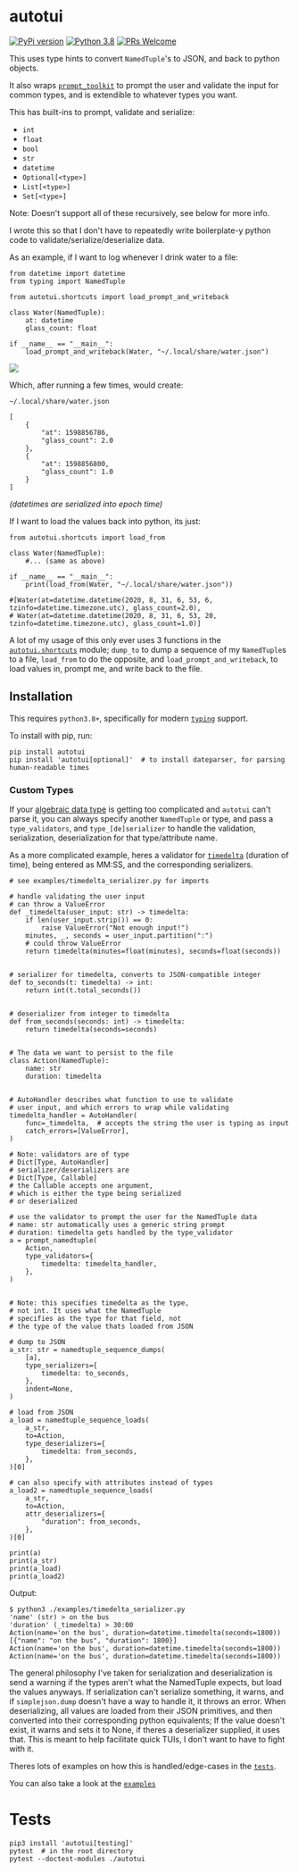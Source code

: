 # autotui

[![PyPi version](https://img.shields.io/pypi/v/autotui.svg)](https://pypi.python.org/pypi/autotui) [![Python 3.8](https://img.shields.io/pypi/pyversions/autotui.svg)](https://pypi.python.org/pypi/autotui) [![PRs Welcome](https://img.shields.io/badge/PRs-welcome-brightgreen.svg?style=flat-square)](http://makeapullrequest.com)

This uses type hints to convert `NamedTuple`'s to JSON, and back to python objects.

It also wraps [`prompt_toolkit`](https://python-prompt-toolkit.readthedocs.io/en/master/index.html) to prompt the user and validate the input for common types, and is extendible to whatever types you want.

This has built-ins to prompt, validate and serialize:

* `int`
* `float`
* `bool`
* `str`
* `datetime`
* `Optional[<type>]`
* `List[<type>]`
* `Set[<type>]`

Note: Doesn't support all of these recursively, see below for more info.

I wrote this so that I don't have to repeatedly write boilerplate-y python code to validate/serialize/deserialize data.

As an example, if I want to log whenever I drink water to a file:

```
from datetime import datetime
from typing import NamedTuple

from autotui.shortcuts import load_prompt_and_writeback

class Water(NamedTuple):
    at: datetime
    glass_count: float

if __name__ == "__main__":
    load_prompt_and_writeback(Water, "~/.local/share/water.json")
```

<img src="https://raw.githubusercontent.com/seanbreckenridge/autotui/master/.assets/builtin_demo.gif">

Which, after running a few times, would create:

`~/.local/share/water.json`

```
[
    {
        "at": 1598856786,
        "glass_count": 2.0
    },
    {
        "at": 1598856800,
        "glass_count": 1.0
    }
]
```

*(datetimes are serialized into epoch time)*

If I want to load the values back into python, its just:

```
from autotui.shortcuts import load_from

class Water(NamedTuple):
    #... (same as above)

if __name__ == "__main__":
    print(load_from(Water, "~/.local/share/water.json"))

#[Water(at=datetime.datetime(2020, 8, 31, 6, 53, 6, tzinfo=datetime.timezone.utc), glass_count=2.0),
# Water(at=datetime.datetime(2020, 8, 31, 6, 53, 20, tzinfo=datetime.timezone.utc), glass_count=1.0)]
```

A lot of my usage of this only ever uses 3 functions in the [`autotui.shortcuts`](https://github.com/seanbreckenridge/autotui/blob/master/autotui/shortcuts.py) module; `dump_to` to dump a sequence of my `NamedTuple`s to a file, `load_from` to do the opposite, and `load_prompt_and_writeback`, to load values in, prompt me, and write back to the file.

## Installation

This requires `python3.8+`, specifically for modern [`typing`](https://docs.python.org/3/library/typing.html) support.

To install with pip, run:

    pip install autotui
    pip install 'autotui[optional]'  # to install dateparser, for parsing human-readable times

### Custom Types

If your [algebraic data type](https://en.wikipedia.org/wiki/Algebraic_data_type) is getting too complicated and `autotui` can't parse it, you can always specify another `NamedTuple` or type, and pass a `type_validators`, and `type_[de]serializer` to handle the validation, serialization, deserialization for that type/attribute name.

As a more complicated example, heres a validator for [`timedelta`](https://docs.python.org/3.8/library/datetime.html#datetime.timedelta) (duration of time), being entered as MM:SS, and the corresponding serializers.

```
# see examples/timedelta_serializer.py for imports

# handle validating the user input
# can throw a ValueError
def _timedelta(user_input: str) -> timedelta:
    if len(user_input.strip()) == 0:
        raise ValueError("Not enough input!")
    minutes, _, seconds = user_input.partition(":")
    # could throw ValueError
    return timedelta(minutes=float(minutes), seconds=float(seconds))

 
# serializer for timedelta, converts to JSON-compatible integer
def to_seconds(t: timedelta) -> int:
    return int(t.total_seconds())


# deserializer from integer to timedelta
def from_seconds(seconds: int) -> timedelta:
    return timedelta(seconds=seconds)


# The data we want to persist to the file
class Action(NamedTuple):
    name: str
    duration: timedelta


# AutoHandler describes what function to use to validate
# user input, and which errors to wrap while validating
timedelta_handler = AutoHandler(
    func=_timedelta,  # accepts the string the user is typing as input
    catch_errors=[ValueError],
)

# Note: validators are of type
# Dict[Type, AutoHandler]
# serializer/deserializers are
# Dict[Type, Callable]
# the Callable accepts one argument,
# which is either the type being serialized
# or deserialized

# use the validator to prompt the user for the NamedTuple data
# name: str automatically uses a generic string prompt
# duration: timedelta gets handled by the type_validator
a = prompt_namedtuple(
    Action,
    type_validators={
        timedelta: timedelta_handler,
    },
)


# Note: this specifies timedelta as the type,
# not int. It uses what the NamedTuple
# specifies as the type for that field, not
# the type of the value thats loaded from JSON

# dump to JSON
a_str: str = namedtuple_sequence_dumps(
    [a],
    type_serializers={
        timedelta: to_seconds,
    },
    indent=None,
)

# load from JSON
a_load = namedtuple_sequence_loads(
    a_str,
    to=Action,
    type_deserializers={
        timedelta: from_seconds,
    },
)[0]

# can also specify with attributes instead of types
a_load2 = namedtuple_sequence_loads(
    a_str,
    to=Action,
    attr_deserializers={
        "duration": from_seconds,
    },
)[0]

print(a)
print(a_str)
print(a_load)
print(a_load2)
```

Output:

```
$ python3 ./examples/timedelta_serializer.py
'name' (str) > on the bus
'duration' (_timedelta) > 30:00
Action(name='on the bus', duration=datetime.timedelta(seconds=1800))
[{"name": "on the bus", "duration": 1800}]
Action(name='on the bus', duration=datetime.timedelta(seconds=1800))
Action(name='on the bus', duration=datetime.timedelta(seconds=1800))
```

The general philosophy I've taken for serialization and deserialization is send a warning if the types aren't what the NamedTuple expects, but load the values anyways. If serialization can't serialize something, it warns, and if `simplejson.dump` doesn't have a way to handle it, it throws an error. When deserializing, all values are loaded from their JSON primitives, and then converted into their corresponding python equivalents; If the value doesn't exist, it warns and sets it to None, if theres a deserializer supplied, it uses that. This is meant to help facilitate quick TUIs, I don't want to have to fight with it.

Theres lots of examples on how this is handled/edge-cases in the [`tests`](./tests/test_autotui.py).

You can also take a look at the [`examples`](./examples)

# Tests

    pip3 install 'autotui[testing]'
    pytest  # in the root directory
    pytest --doctest-modules ./autotui

